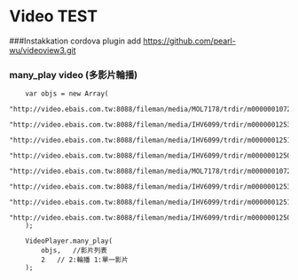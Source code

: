 # Video TEST

###Instakkation
        cordova plugin add https://github.com/pearl-wu/videoview3.git

### many_play video (多影片輪播)

        var objs = new Array(
			"http://video.ebais.com.tw:8088/fileman/media/MOL7178/trdir/m000000107207200480",
			"http://video.ebais.com.tw:8088/fileman/media/IHV6099/trdir/m000000125312800720",
			"http://video.ebais.com.tw:8088/fileman/media/IHV6099/trdir/m000000125112800720",
			"http://video.ebais.com.tw:8088/fileman/media/IHV6099/trdir/m000000125012800720",
			"http://video.ebais.com.tw:8088/fileman/media/MOL7178/trdir/m000000107207200480",
			"http://video.ebais.com.tw:8088/fileman/media/IHV6099/trdir/m000000125312800720",
			"http://video.ebais.com.tw:8088/fileman/media/IHV6099/trdir/m000000125112800720",
			"http://video.ebais.com.tw:8088/fileman/media/IHV6099/trdir/m000000125012800720"
		);
		
		VideoPlayer.many_play(
			objs,	//影片列表
			2	// 2:輪播 1:單一影片
		);
        
